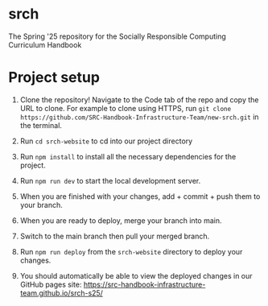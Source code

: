 # srch
The Spring '25 repository for the Socially Responsible Computing Curriculum Handbook

# Project setup
1. Clone the repository! Navigate to the Code tab of the repo and copy the URL to clone.
For example to clone using HTTPS, run
```git clone https://github.com/SRC-Handbook-Infrastructure-Team/new-srch.git``` in the terminal.

2. Run `cd srch-website` to cd into our project directory

3. Run `npm install` to install all the necessary dependencies for the project.

4. Run `npm run dev` to start the local development server.

5. When you are finished with your changes, add + commit + push them to your branch.

6. When you are ready to deploy, merge your branch into main.

7. Switch to the main branch then pull your merged branch.

8. Run `npm run deploy` from the `srch-website` directory to deploy your changes.

9. You should automatically be able to view the deployed changes in our GitHub pages site: https://src-handbook-infrastructure-team.github.io/srch-s25/
